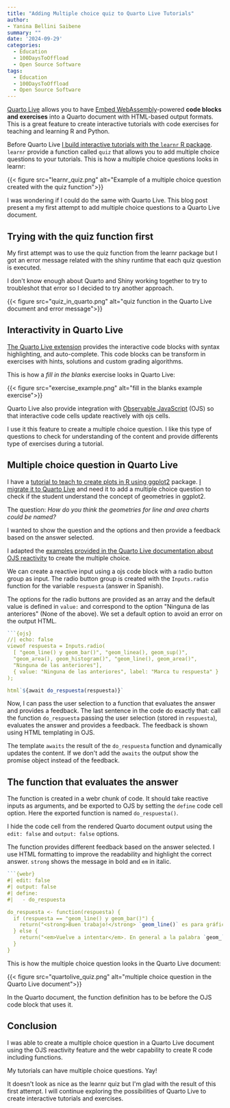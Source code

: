 ```yaml
---
title: "Adding Multiple choice quiz to Quarto Live Tutorials"
author: 
- Yanina Bellini Saibene
summary: "" 
date: '2024-09-29'
categories:
  - Education
  - 100DaysToOffload
  - Open Source Software
tags:
  - Education
  - 100DaysToOffload
  - Open Source Software
---
```


[Quarto Live](https://r-wasm.github.io/quarto-live/) allows you to have [Embed WebAssembly](https://webassembly.org)-powered **code blocks and exercises** into a Quarto document with HTML-based output formats.  This is a great feature to create interactive tutorials with code exercises for teaching and learning R and Python.

Before Quarto Live [I build interactive tutorials with the `learnr` R package](https://learning-learnr.netlify.app). `learnr` provide a function called `quiz` that allows you to add multiple choice questions to your tutorials. This is how a multiple choice questions looks in learnr: 

{{< figure src="learnr_quiz.png" alt="Example of a multiple choice question created with the quiz function">}}

I was wondering if I could do the same with Quarto Live. This blog post present a my first attempt to add multiple choice questions to a Quarto Live document.

## Trying with the quiz function first

My first attempt was to use the quiz function from the learnr package but I got an error message related with the shiny runtime that each quiz question is executed. 

I don't know enough about Quarto and Shiny working together to try to troubleshot that error so I decided to try another approach.

{{< figure src="quiz_in_quarto.png" alt="quiz function in the Quarto Live document and error message">}}

## Interactivity in Quarto Live

[The Quarto Live extension](https://r-wasm.github.io/quarto-live/getting_started/installation.html) provides the interactive code blocks with syntax highlighting, and auto-complete. This code blocks can be transform in exercises with hints, solutions and custom grading algorithms.

This is how a _fill in the blanks_ exercise looks in Quarto Live:

{{< figure src="exercise_example.png" alt="fill in the blanks example exercise">}}

Quarto Live also provide integration with [Observable JavaScript](https://observablehq.com/@observablehq/observable-javascript) (OJS) so that interactive code cells update reactively with ojs cells.

I use it this feature to create a multiple choice question.  I like this type of questions to check for understanding of the content and provide differents type of exercises during a tutorial. 

## Multiple choice question in Quarto Live

I have a [tutorial to teach to create plots in R using ggplot2](https://learning-learnr.netlify.app/courses/treintadiasdegraficos/) package. [I migrate it to Quarto Live](https://github.com/yabellini/graficosEnR) and need it to add a multiple choice question to check if the student understand the concept of geometries in ggplot2.

The question: _How do you think the geometries for line and area charts could be named?_

I wanted to show the question and the options and then provide a feedback based on the answer selected. 

I adapted the [examples provided in the Quarto Live documentation about OJS reactivity](https://r-wasm.github.io/quarto-live/interactive/reactivity.html) to create the multiple choice.

We can create a reactive input using a ojs code block with a radio button group as input. The radio button group is created with the `Inputs.radio` function for the variable `respuesta` (answer in Spanish). 

The options for the radio buttons are provided as an array and the default value is defined in `value:` and correspond to the option "Ninguna de las anteriores" (None of the above). We set a default option to avoid an error on the output HTML.

``` r
```{ojs}
//| echo: false
viewof respuesta = Inputs.radio(
  [ "geom_line() y geom_bar()", "geom_linea(), geom_sup()", 
  "geom_area(), geom_histogram()", "geom_line(), geom_area()", 
  "Ninguna de las anteriores"],
  { value: "Ninguna de las anteriores", label: "Marca tu respuesta" }
);

html`${await do_respuesta(respuesta)}`

```

Now, I can pass the user selection to a function that evaluates the answer and provides a feedback. The last sentence in the code do exactly that: call the function `do_respuesta` passing the user selection (stored in `respuesta`), evaluates the answer and provides a feedback. The feedback is shown using HTML templating in OJS.

The template `awaits` the result of the `do_respuesta` function and dynamically updates the content. If we don't add the `awaits` the output show the promise object instead of the feedback.  

## The function that evaluates the answer

The function is created in a webr chunk of code. It should take reactive inputs as arguments, and be exported to OJS by setting the `define` code cell option. Here the exported function is named `do_respuesta()`. 

I hide the code cell from the rendered Quarto document output using the `edit: false` and `output: false` options.

The function provides different feedback based on the answer selected. I use HTML formatting to improve the readability and highlight the correct answer. `strong` shows the message in bold and `em` in italic.  

``` r
```{webr}
#| edit: false
#| output: false
#| define:
#|   - do_respuesta

do_respuesta <- function(respuesta) {
  if (respuesta == "geom_line() y geom_bar()") {
    return("<strong>Buen trabajo!</strong> `geom_line()` es para gráficos de líneas y `geom_bar()` es para gráficos de barras.")
  } else {
    return("<em>Vuelve a intentar</em>. En general a la palabra `geom_` se le agrega el nombre de la geometría en Inglés.")
  }
}
```

This is how the multiple choice question looks in the Quarto Live document:

{{< figure src="quartolive_quiz.png" alt="multiple choice question in the Quarto Live document">}}

In the Quarto document, the function definition has to be before the OJS code block that uses it.

## Conclusion

I was able to create a multiple choice question in a Quarto Live document using the OJS reactivity feature and the webr capability to create R code including functions. 

My tutorials can have multiple choice questions. Yay! 

It doesn't look as nice as the learnr quiz but I'm glad with the result of this first attempt. I will continue exploring the possibilities of Quarto Live to create interactive tutorials and exercises.
